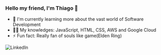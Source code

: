 ### Hello my friend, I'm Thiago 👋

- 🌱 I'm currently learning more about the vast world of Software Development
- 👨‍💻 My knowledges: JavaScript, HTML, CSS, AWS and Google Cloud
- ⚡ Fun fact: Really fan of souls like game(Elden Ring)



![LinkedIn](https://img.shields.io/badge/linkedin-%230077B5.svg?style=for-the-badge&logo=linkedin&logoColor=white)

<!--
**ThiagoMip/ThiagoMip** is a ✨ _special_ ✨ repository because its `README.md` (this file) appears on your GitHub profile.

Here are some ideas to get you started:

- 🔭 I’m currently working on ...
- 🌱 I’m currently learning ...
- 👯 I’m looking to collaborate on ...
- 🤔 I’m looking for help with ...
- 💬 Ask me about ...
- 📫 How to reach me: ...
- 😄 Pronouns: ...
- ⚡ Fun fact: ...
-->
